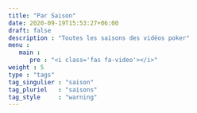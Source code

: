 ```yaml
---
title: "Par Saison"
date: 2020-09-19T15:53:27+06:00
draft: false
description : "Toutes les saisons des vidéos poker"
menu :
   main :
      pre : "<i class='fas fa-video'></i>"
weight : 5
type : "tags"
tag_singulier : "saison"
tag_pluriel   : "saisons"
tag_style     : "warning"
---
```

